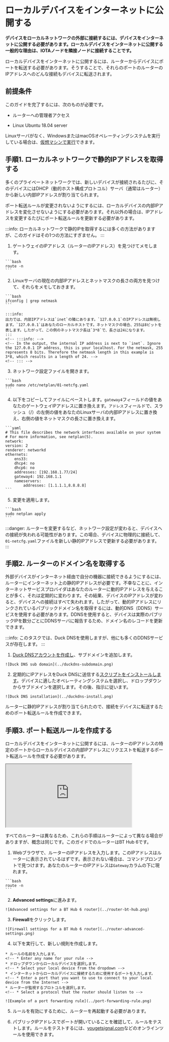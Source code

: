 # ローカルデバイスをインターネットに公開する
<!-- # Expose your local device to the Internet -->

**デバイスをローカルネットワークの外部に接続するには、デバイスをインターネットに公開する必要があります。ローカルデバイスをインターネットに公開する一般的な理由は、IOTAノードを隣接ノードに接続することです。**
<!-- **To connect a device to those outside of your local network, you need to expose it to the Internet. A common reason to expose your local device to the Internet is to connect an IOTA node to neighbors.** -->

ローカルデバイスをインターネットに公開するには、ルーターからデバイスにポートを転送する必要があります。そうすることで、それらのポートのルーターのIPアドレスへのどんな接続もデバイスに転送されます。
<!-- To expose your local device to the Internet, you must forward ports from your router to your device. By doing so, any connections to your router's IP address on those ports will be forwarded to your device. -->

## 前提条件
<!-- ## Prerequisites -->

このガイドを完了するには、次のものが必要です。
<!-- To complete this guide, you need the following: -->

* ルーターへの管理者アクセス
<!-- * Administrator access to your router -->
* Linux Ubuntu 18.04 server

Linuxサーバがなく、WindowsまたはmacOSオペレーティングシステムを実行している場合は、[仮想マシンで実行](../how-to-guides/set-up-virtual-machine.md)できます。
<!-- If you don't have a Linux server and you're running a Windows or macOS operating system, you can [run one in a virtual machine](../how-to-guides/set-up-virtual-machine.md). -->

## 手順1. ローカルネットワークで静的IPアドレスを取得する
<!-- ## Step 1. Get a static IP address on your local network -->

多くのプライベートネットワークでは、新しいデバイスが接続されるたびに、そのデバイスにはDHCP（動的ホスト構成プロトコル）サーバ（通常はルーター）から新しい内部IPアドレスが割り当てられます。
<!-- On many private networks, whenever a new device connects to it, the device is assigned a new internal IP address from a DHCP (dynamic host configuration protocol) server, which is usually a router. -->

ポート転送ルールが変更されないようにするには、ローカルデバイスの内部IPアドレスを変化させないようにする必要があります。それ以外の場合は、IPアドレスを変更するたびにポート転送ルールを更新する必要があります。
<!-- To avoid changing port forwarding rules, you need the internal IP address of your local device to stay the same. Otherwise, you'd need to update your port forwarding rules every time your IP address were to change. -->

:::info:
ローカルネットワークで静的IPを取得するには多くの方法がありますが、このガイドはその1つの方法にすぎません。
:::
<!-- :::info: -->
<!-- Many ways exists to get a static IP on your local network, and this guide is just one way of doing so. -->
<!-- ::: -->

1. ゲートウェイのIPアドレス（ルーターのIPアドレス）を見つけてメモします。
  <!-- 1. Find your gateway IP address (router's IP address) and make a note of it -->

    ```bash
    route -n
    ```

2. Linuxサーバの現在の内部IPアドレスとネットマスクの長さの両方を見つけて、それらをメモしておきます。
  <!-- 2. Find both the current internal IP address of your Linux server and the netmask length, and make a note of them -->

    ```bash
    ifconfig | grep netmask
    ```

    :::info:
    出力では、内部IPアドレスは`inet`の隣にあります。`127.0.0.1`のIPアドレスは無視します。`127.0.0.1`はあなたのローカルホストです。ネットマスクの場合、255は8ビットを表します。したがって、この例のネットマスク長は`3*8`で、長さは24になります。
    :::
    <!-- :::info: -->
    <!-- In the output, the internal IP address is next to `inet`. Ignore the 127.0.0.1 IP address, this is your localhost. For the netmask, 255 represents 8 bits. Therefore the netmask length in this example is 3*8, which results in a length of 24. -->
    <!-- ::: -->

3. ネットワーク設定ファイルを開きます。
  <!-- 3. Open the network configuration file -->

    ```bash
    sudo nano /etc/netplan/01-netcfg.yaml
    ```

4. 以下をコピーしてファイルにペーストします。`gateway4`フィールドの値をあなたのゲートウェイIPアドレスに置き換えます。`アドレス`フィールドで、スラッシュ（/）の左側の値をあなたのLinuxサーバの内部IPアドレスに置き換え、右側の値をネットマスクの長さに置き換えます。
  <!-- 4. Copy and paste the following into the file. Replace the value of the `gateway4` field to your gateway IP address. In the `addresses` field, replace the value on the left of the forward slash (/) with the internal IP address of your Linux server and replace the value on the right with the netmask length. -->

    ```yaml
    # This file describes the network interfaces available on your system
    # For more information, see netplan(5).
    network:
    version: 2
    renderer: networkd
    ethernets:
        ens33:
        dhcp4: no
        dhcp6: no
        addresses: [192.168.1.77/24]
        gateway4: 192.168.1.1
        nameservers:
            addresses: [1.1.1.1,8.8.8.8]
    ```

5. 変更を適用します。
  <!-- 5. Apply your changes -->

    ```bash
    sudo netplan apply
    ```

:::danger:
ルーターを変更するなど、ネットワーク設定が変わると、デバイスへの接続が失われる可能性があります。この場合、デバイスに物理的に接続して、`01-netcfg.yaml`ファイルを新しい静的IPアドレスで更新する必要があります。
:::
<!-- :::danger: -->
<!-- If your network configuration changes, for example you change your router, you may lose connection to your device. In this case, you should physically connect to your device and update the 01-netcfg.yaml file with a new static IP address. -->
<!-- ::: -->

<a name="get-a-domain-name-for-your-router"></a>
## 手順2. ルーターのドメイン名を取得する
<!-- ## Step 2. Get a domain name for your router -->

外部デバイスがインターネット経由で自分の機器に接続できるようにするには、ルーターにインターネット上の静的IPアドレスが必要です。不幸なことに、インターネットサービスプロバイダはあなたのルーターに動的IPアドレスを与えることが多く、それは定期的に変わります。その結果、デバイスのIPアドレスが変わると、デバイスへの接続はすべて失われます。したがって、動的IPアドレスにリンクされているパブリックドメイン名を取得するには、動的DNS（DDNS）サービスを使用する必要があります。DDNSを使用すると、デバイスは実際のパブリックIPを数分ごとにDDNSサーバに報告するため、ドメイン名のレコードを更新できます。
<!-- To allow external devices to connect to your device through the Internet, your router needs a static IP address on the Internet. Unfortunately, Internet service providers often give your router a dynamic IP address, which changes at regular intervals. As a result, any connections to your device will be lost when its IP address changes. Therefore, you need to use a dynamic DNS (DDNS) service to get a public domain name that is linked to your dynamic IP address. With a DDNS, your device will report the actual public IP to the DDNS server every few minutes, so it can update its records for your domain name. -->

:::info:
このタスクでは、Duck DNSを使用しますが、他にも多くのDDNSサービスが存在します。
:::
<!-- :::info: -->
<!-- In this task, we use Duck DNS, but many other DDNS services exist. -->
<!-- ::: -->

1. [Duck DNSアカウントを作成し](https://www.duckdns.org/)、サブドメインを追加します。
  <!-- 1. [Create a Duck DNS account](https://www.duckdns.org/) and add a subdomain -->

    ![Duck DNS sub domain](../duckdns-subdomain.png)

2. 定期的にIPアドレスをDuck DNSに送信する[スクリプトをインストールします](https://www.duckdns.org/install.jsp)。デバイスに適したオペレーティングシステムを選択し、ドロップダウンからサブドメインを選択します。その後、指示に従います。
  <!-- 2. [Install the scripts](https://www.duckdns.org/install.jsp) that will send your IP address to Duck DNS at regular intervals. Make sure you select the correct operating system for your device and select your subdomain from the dropdown. Then, follow the instructions. -->

    ![Duck DNS installation](../duckdns-install.png)

ルーターに静的IPアドレスが割り当てられたので、接続をデバイスに転送するためのポート転送ルールを作成できます。
<!-- Now that your router has a static IP address, you can create port forwarding rules to forward connections to your device. -->

<a name="create-a-port-forwarding-rule"></a>
## 手順3. ポート転送ルールを作成する
<!-- ## Step 3. Create a port forwarding rule -->

ローカルデバイスをインターネットに公開するには、ルーターのIPアドレスの特定のポートからローカルデバイスの内部IPアドレスにリクエストを転送するポート転送ルールを作成する必要があります。
<!-- To expose a local device to the Internet, you must create port forwarding rules, which forward requests from certain ports of your router's IP address to your local device's internal IP address. -->

<iframe src="https://www.youtube.com/embed/2G1ueMDgwxw" width="400" height="200"></iframe>

すべてのルーターは異なるため、これらの手順はルーターによって異なる場合がありますが、概念は同じです。このガイドでのルーターはBT Hub 6です。
<!-- All routers are different, so these steps may be different for your router, but the concepts are the same. In this guide, the router is a BT Hub 6. -->

1. Webブラウザで、ルーターのIPアドレスを入力します。このIPアドレスはルーターに表示されているはずです。表示されない場合は、コマンドプロンプトで見つけます。あなたのルーターのIPアドレスは`Gateway`カラムの下に現れます。
  <!-- 1. In a web browser, enter the IP address of your router. This IP address should be displayed on your router. If you can't see it, find it in the command prompt. You'll see your router's IP address under the `Gateway` column. -->

    ```bash
    route -n
    ```

2. **Advanced settings**に進みます。
  <!-- 2. Go to **Advanced settings** -->

    ![Advanced settings for a BT Hub 6 router](../router-bt-hub.png)

3. **Firewall**をクリックします。
  <!-- 3. Click **Firewall** -->

    ![Firewall settings for a BT Hub 6 router](../router-advanced-settings.png)

4. 以下を実行して、新しい規則を作成します。
  <!-- 4. Create a new rule by doing the following: -->

    * ルールの名前を入力します。
    <!-- * Enter any name for your rule -->
    * ドロップダウンからローカルデバイスを選択します。
    <!-- * Select your local device from the dropdown -->
    * インターネットからローカルデバイスに接続するために使用するポートを入力します。
    <!-- * Enter a port that you want to use to connect to your local device from the Internet -->
    * ルーターが監視するプロトコルを選択します。
    <!-- * Select a protocol that the router should listen to -->

    ![Example of a port forwarding rule](../port-forwarding-rule.png)

5. ルールを有効にするために、ルーターを再起動する必要があります。
  <!-- 5. You may need to restart your router for the rules to take effect -->

6. パブリックIPアドレスでポートが開いていることを確認して、ルールをテストします。ルールをテストするには、[yougetsignal.com](https://www.yougetsignal.com/tools/open-ports/)などのオンラインツールを使用できます。
  <!-- 6. Test your rules by checking that the port is open on your public IP address. To test your rules, you could use an online tool such as [yougetsignal.com](https://www.yougetsignal.com/tools/open-ports/). -->
